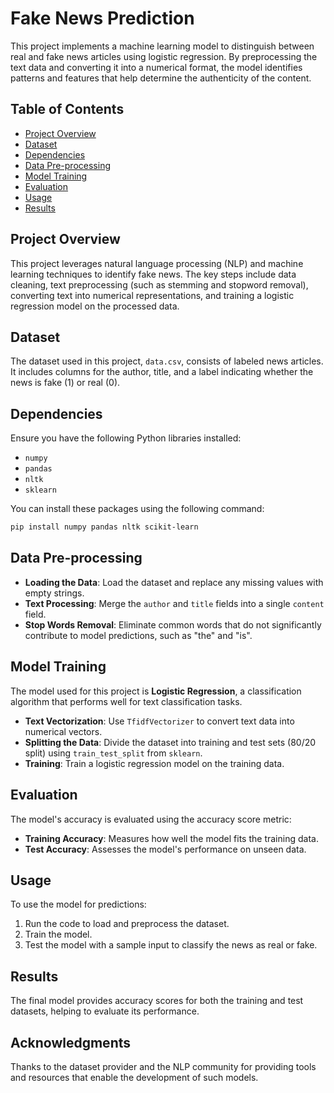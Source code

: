 # Fake News Prediction
This project implements a machine learning model to distinguish between real and fake news articles using logistic regression. By preprocessing the text data and converting it into a numerical format, the model identifies patterns and features that help determine the authenticity of the content.
## Table of Contents
- [Project Overview](#project-overview)  
- [Dataset](#dataset)  
- [Dependencies](#dependencies)  
- [Data Pre-processing](#data-pre-processing)  
- [Model Training](#model-training)  
- [Evaluation](#evaluation)  
- [Usage](#usage)  
- [Results](#results)  
## Project Overview  
This project leverages natural language processing (NLP) and machine learning techniques to identify fake news. The key steps include data cleaning, text preprocessing (such as stemming and stopword removal), converting text into numerical representations, and training a logistic regression model on the processed data.  

## Dataset  
The dataset used in this project, `data.csv`, consists of labeled news articles. It includes columns for the author, title, and a label indicating whether the news is fake (1) or real (0).  
## Dependencies  
Ensure you have the following Python libraries installed:  

- `numpy`  
- `pandas`  
- `nltk`  
- `sklearn`  

You can install these packages using the following command:  

```sh
pip install numpy pandas nltk scikit-learn
```
## Data Pre-processing  
- **Loading the Data**: Load the dataset and replace any missing values with empty strings.  
- **Text Processing**: Merge the `author` and `title` fields into a single `content` field.  
- **Stop Words Removal**: Eliminate common words that do not significantly contribute to model predictions, such as "the" and "is".  
## Model Training  
The model used for this project is **Logistic Regression**, a classification algorithm that performs well for text classification tasks.  

- **Text Vectorization**: Use `TfidfVectorizer` to convert text data into numerical vectors.  
- **Splitting the Data**: Divide the dataset into training and test sets (80/20 split) using `train_test_split` from `sklearn`.  
- **Training**: Train a logistic regression model on the training data.  

## Evaluation  
The model's accuracy is evaluated using the accuracy score metric:  

- **Training Accuracy**: Measures how well the model fits the training data.  
- **Test Accuracy**: Assesses the model's performance on unseen data.  

## Usage  
To use the model for predictions:  

1. Run the code to load and preprocess the dataset.  
2. Train the model.  
3. Test the model with a sample input to classify the news as real or fake.  
## Results  
The final model provides accuracy scores for both the training and test datasets, helping to evaluate its performance.  

## Acknowledgments  
Thanks to the dataset provider and the NLP community for providing tools and resources that enable the development of such models.  
